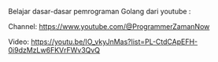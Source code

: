 Belajar dasar-dasar pemrograman Golang dari youtube :

Channel:
https://www.youtube.com/@ProgrammerZamanNow

Video:
https://youtu.be/IO_vkyJnMas?list=PL-CtdCApEFH-0i9dzMzLw6FKVrFWv3QvQ
